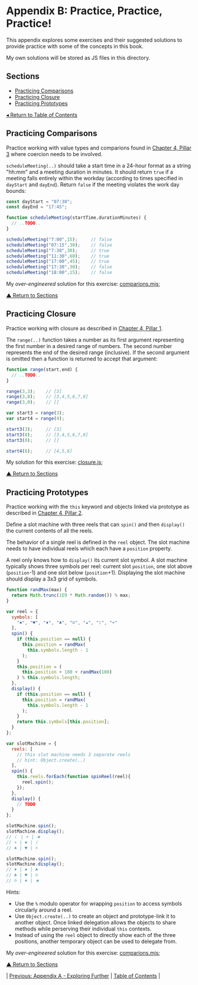 # Appendix B: Practice, Practice, Practice!
This appendix explores some exercises and their suggested solutions to provide practice with some of the concepts in this book.

My own solutions will be stored as JS files in this directory.

## Sections
* [Practicing Comparisons](#practicing-comparisons)
* [Practicing Closure](#practicing-closure)
* [Practicing Prototypes](#practicing-prototypes)

[◂ Return to Table of Contents](../README.md)

## Practicing Comparisons
Practice working with value types and comparions found in [Chapter 4, Pillar 3](../04/README.md#pillar-3-types-and-coercion) where coercion needs to be involved.

`scheduleMeeting(..)` should take a start time in a 24-hour format as a string "hh:mm" and a meeting duration in minutes. It should return `true` if a meeting falls entirely within the workday (according to times specified in `dayStart` and `dayEnd`). Return `false` if the meeting violates the work day bounds:

```javascript
const dayStart = "07:30";
const dayEnd = "17:45";

function scheduleMeeting(startTime,durationMinutes) {
  // ..TODO..
}

scheduleMeeting("7:00",15);     // false
scheduleMeeting("07:15",30);    // false
scheduleMeeting("7:30",30);     // true
scheduleMeeting("11:30",60);    // true
scheduleMeeting("17:00",45);    // true
scheduleMeeting("17:30",30);    // false
scheduleMeeting("18:00",15);    // false
```

My _over-engineered_ solution for this exercise: [comparions.mjs](./comparisons.mjs);

[▲ Return to Sections](#sections)

## Practicing Closure
Practice working with closure as described in [Chapter 4, Pillar 1](#pillar-1-scope-and-closure).

The `range(..)` function takes a number as its first argument representing the first number in a desired range of numbers. The second number represents the end of the desired range (inclusive). If the second argument is omitted then a function is returned to accept that argument:

```javascript
function range(start,end) {
  // ..TODO..
}

range(3,3);    // [3]
range(3,8);    // [3,4,5,6,7,8]
range(3,0);    // []

var start3 = range(3);
var start4 = range(4);

start3(3);     // [3]
start3(8);     // [3,4,5,6,7,8]
start3(0);     // []

start4(6);     // [4,5,6]
```

My solution for this exercise: [closure.js](./closure.js);

[▲ Return to Sections](#sections)

## Practicing Prototypes
Practice working with the `this` keyword and objects linked via prototype as described in [Chapter 4, Pillar 2](#pillar-2-prototypes).

Define a slot machine with three reels that can `spin()` and then `display()` the current contents of all the reels.

The behavior of a single reel is defined in the `reel` object. The slot machine needs to have individual reels which each have a `position` property.

A reel only knows how to `display()` its current slot symbol. A slot machine typically shows three symbols per reel: current slot `position`, one slot above (`position`-1) and one slot below (`position`+1). Displaying the slot machine should display a 3x3 grid of symbols.

```javascript
function randMax(max) {
  return Math.trunc(1E9 * Math.random()) % max;
}

var reel = {
  symbols: [
    "♠", "♥", "♦", "♣", "☺", "★", "☾", "☀"
  ],
  spin() {
    if (this.position == null) {
      this.position = randMax(
        this.symbols.length - 1
      );
    }
    this.position = (
      this.position + 100 + randMax(100)
    ) % this.symbols.length;
  },
  display() {
    if (this.position == null) {
      this.position = randMax(
        this.symbols.length - 1
      );
    }
    return this.symbols[this.position];
  }
};

var slotMachine = {
  reels: [
    // this slot machine needs 3 separate reels
    // hint: Object.create(..)
  ],
  spin() {
    this.reels.forEach(function spinReel(reel){
      reel.spin();
    });
  },
  display() {
    // TODO
  }
};

slotMachine.spin();
slotMachine.display();
// ☾ | ☀ | ★
// ☀ | ♠ | ☾
// ♠ | ♥ | ☀

slotMachine.spin();
slotMachine.display();
// ♦ | ♠ | ♣
// ♣ | ♥ | ☺
// ☺ | ♦ | ★
```

Hints:
* Use the `%` modulo operator for wrapping `position` to access symbols circularly around a reel.
* Use `Object.create(..)` to create an object and prototype-link it to another object. Once linked delegation allows the objects to share methods while perserving their individual `this` contexts.
* Instead of using the `reel` object to directly show each of the three positions, another temporary object can be used to delegate from.

My _over-engineered_ solution for this exercise: [comparions.mjs](./prototypes.mjs);

[▲ Return to Sections](#sections)

| [Previous: Appendix A - Exploring Further](../appendixA/README.md) | [Table of Contents](../README.md#table-of-contents) |
